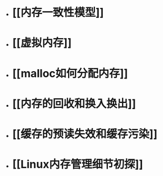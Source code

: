 - # [[内存一致性模型]]
- # [[虚拟内存]]
- # [[malloc如何分配内存]]
- # [[内存的回收和换入换出]]
- # [[缓存的预读失效和缓存污染]]
- # [[Linux内存管理细节初探]]